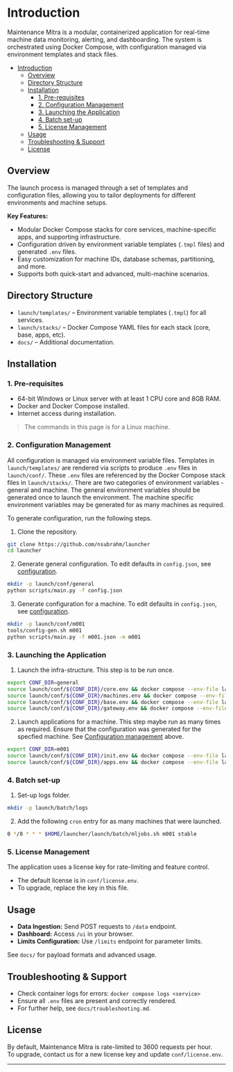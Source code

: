# Introduction

Maintenance Mitra is a modular, containerized application for real-time machine data monitoring, alerting, and dashboarding. The system is orchestrated using Docker Compose, with configuration managed via environment templates and stack files.

- [Introduction](#introduction)
  - [Overview](#overview)
  - [Directory Structure](#directory-structure)
  - [Installation](#installation)
    - [1. Pre-requisites](#1-pre-requisites)
    - [2. Configuration Management](#2-configuration-management)
    - [3. Launching the Application](#3-launching-the-application)
    - [4. Batch set-up](#4-batch-set-up)
    - [5. License Management](#5-license-management)
  - [Usage](#usage)
  - [Troubleshooting \& Support](#troubleshooting--support)
  - [License](#license)

## Overview

The launch process is managed through a set of templates and configuration files, allowing you to tailor deployments for different environments and machine setups.

**Key Features:**
- Modular Docker Compose stacks for core services, machine-specific apps, and supporting infrastructure.
- Configuration driven by environment variable templates (`.tmpl` files) and generated `.env` files.
- Easy customization for machine IDs, database schemas, partitioning, and more.
- Supports both quick-start and advanced, multi-machine scenarios.

## Directory Structure

- `launch/templates/` – Environment variable templates (`.tmpl`) for all services.
- `launch/stacks/` – Docker Compose YAML files for each stack (core, base, apps, etc).
- `docs/` – Additional documentation.

## Installation

### 1. Pre-requisites

- 64-bit Windows or Linux server with at least 1 CPU core and 8GB RAM.
- Docker and Docker Compose installed.
- Internet access during installation.

> The commands in this page is for a Linux machine.

### 2. Configuration Management

All configuration is managed via environment variable files. Templates in `launch/templates/` are rendered via scripts to produce `.env` files in `launch/conf/`. These `.env` files are referenced by the Docker Compose stack files in `launch/stacks/`. There are two categories of environment variables - general and machine. The general environment variables should be generated once to launch the environment. The machine specific environment variables may be generated for as many machines as required.

To generate configuration, run the following steps.

1. Clone the repository.

```bash
git clone https://github.com/nsubrahm/launcher
cd launcher
```

2. Generate general configuration. To edit defaults in `config.json`, see [configuration](./docs/configuration.md).

```bash
mkdir -p launch/conf/general
python scripts/main.py -f config.json
```

3. Generate configuration for a machine. To edit defaults in `config.json`, see [configuration](./docs/configuration.md).

```bash
mkdir -p launch/conf/m001
tools/config-gen.sh m001
python scripts/main.py -f m001.json -m m001
```

### 3. Launching the Application

1. Launch the infra-structure. This step is to be run once.

```bash
export CONF_DIR=general
source launch/conf/${CONF_DIR}/core.env && docker compose --env-file launch/conf/${CONF_DIR}/core.env -f launch/stacks/core.yaml up -d
source launch/conf/${CONF_DIR}/machines.env && docker compose --env-file launch/conf/${CONF_DIR}/machines.env -f launch/stacks/machines.yaml up -d
source launch/conf/${CONF_DIR}/base.env && docker compose --env-file launch/conf/${CONF_DIR}/base.env -f launch/stacks/base.yaml up -d
source launch/conf/${CONF_DIR}/gateway.env && docker compose --env-file launch/conf/${CONF_DIR}/gateway.env -f launch/stacks/gateway.yaml up -d
```

2. Launch applications for a machine. This step maybe run as many times as required. Ensure that the configuration was generated for the specfied machine. See [Configuration management](#2-configuration-management) above.

```bash
export CONF_DIR=m001
source launch/conf/${CONF_DIR}/init.env && docker compose --env-file launch/conf/${CONF_DIR}/init.env -f launch/stacks/init.yaml up -d
source launch/conf/${CONF_DIR}/apps.env && docker compose --env-file launch/conf/${CONF_DIR}/apps.env -f launch/stacks/apps.yaml up -d
```

### 4. Batch set-up

1. Set-up logs folder.

```bash
mkdir -p launch/batch/logs
```

2. Add the following `cron` entry for as many machines that were launched.

```bash
0 */8 * * * $HOME/launcher/launch/batch/mljobs.sh m001 stable
```

### 5. License Management

The application uses a license key for rate-limiting and feature control.  
- The default license is in `conf/license.env`.
- To upgrade, replace the key in this file.

## Usage

- **Data Ingestion:** Send POST requests to `/data` endpoint.
- **Dashboard:** Access `/ui` in your browser.
- **Limits Configuration:** Use `/limits` endpoint for parameter limits.

See `docs/` for payload formats and advanced usage.

## Troubleshooting & Support

- Check container logs for errors: `docker compose logs <service>`
- Ensure all `.env` files are present and correctly rendered.
- For further help, see `docs/troubleshooting.md`.

## License

By default, Maintenance Mitra is rate-limited to 3600 requests per hour.  
To upgrade, contact us for a new license key and update `conf/license.env`.

---
